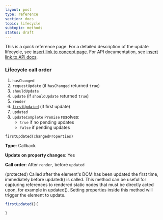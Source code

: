 ```yaml
---
layout: post
type: reference
section: docs
topic: lifecycle
subtopic: methods
status: draft
---
```


This is a quick reference page. For a detailed description of the update lifecycle, see [insert link to concept page](). For API documentation, see [insert link to API docs]().

### Lifecycle call order

1.  `hasChanged`
1.  `requestUpdate` (if `hasChanged` returned `true`)
1.  `shouldUpdate`
1.  `update` (if `shouldUpdate` returned `true`)
1.  `render`
1.  [`firstUpdated`](#firstupdated) (if first update)
1.  `updated`
1.  `updateComplete` `Promise` resolves:
    *  `true` if no pending updates
    *  `false` if pending updates 


<a name="firstupdated">

`firstUpdated(changedProperties)`

**Type**: Callback

**Update on property changes**: Yes

**Call order**: After `render`, before `updated`

(protected) Called after the element's DOM has been updated the first time, immediately before updated() is called. This method can be useful for capturing references to rendered static nodes that must be directly acted upon, for example in updated(). Setting properties inside this method will trigger the element to update.

```js
firstUpdated(){

}
```
